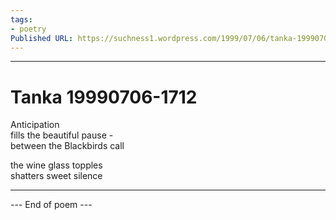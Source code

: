 ```yaml
---
tags: 
- poetry
Published URL: https://suchness1.wordpress.com/1999/07/06/tanka-19990706-1712/
---
```

---  
  
# Tanka 19990706-1712  
> 

Anticipation  
fills the beautiful pause -  
between the Blackbirds call  
  
the wine glass topples  
shatters sweet silence  
  
  
---  
 --- End of poem ---